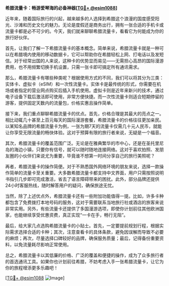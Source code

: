 **希腊流量卡：畅游爱琴海的必备神器[[TG💪+ @esim1088](https://t.me/s/esim1088)]**

近年来，随着国际旅行的兴起，越来越多的人选择到希腊这个浪漫的国度感受阳光、沙滩和历史文化的魅力。无论是度假还是商务出行，拥有一张合适的手机卡或流量卡都是必不可少的。今天，我们就来聊聊希腊流量卡，看看它为何能成为你的旅行好伙伴。

首先，让我们了解一下希腊流量卡的基本概念。简单来说，希腊流量卡就是一种可以在希腊境内使用的移动数据卡，它可以帮助你在希腊轻松上网、打电话以及发短信。对于经常出国的人来说，这种卡的优势显而易见——无需担心高昂的国际漫游费用，也不用频繁切换手机设置，只需一张卡即可搞定所有通讯需求。

那么，希腊流量卡有哪些种类呢？根据使用方式的不同，我们可以将其分为三类：实体卡、虚拟卡（eSIM）和一次性流量卡。实体卡是最传统的形式，你需要在机场或者指定的营业网点购买后插入手机使用。虚拟卡则是近年来新兴的技术，通过电子设备下载后激活即可使用，非常方便快捷。而一次性流量卡则适合短期停留的游客，提供固定天数内的流量包，价格实惠且操作简单。

接下来，我们重点聊聊希腊流量卡的优点。首先，价格合理是其最大的亮点之一。相比动辄几十甚至上百元每天的国际漫游套餐，希腊流量卡的价格往往更加亲民。以某知名品牌的希腊流量卡为例，一张为期7天的流量卡仅需几十元人民币，就能让你享受无限流量的畅快体验。这对于预算有限的旅行者来说，无疑是一个福音。

其次，希腊流量卡的覆盖范围广泛。无论是在雅典繁华的市中心，还是在圣托里尼岛的海边小镇，只要你有信号，就可以随时随地连接网络。这对于喜欢拍照、发朋友圈的小伙伴们来说尤为重要，毕竟谁不想第一时间分享自己的旅行美照呢？

再者，希腊流量卡的操作简便。对于不熟悉国外网络环境的朋友来说，选择一款操作简单的流量卡至关重要。大多数希腊流量卡都支持中文界面，用户只需按照说明书指引几步即可完成激活，省去了语言障碍带来的困扰。此外，部分品牌还提供24小时客服热线，随时解答用户的疑问，确保旅途无忧。

当然，除了上述优点外，希腊流量卡还有一些附加功能值得一提。比如，许多卡种都包含了免费拨打本地号码的服务，这对于需要联系当地旅行社或酒店的旅客来说非常实用。另外，有些流量卡还提供了多国漫游选项，即使你计划前往其他欧洲国家，也能继续享受优惠资费，真正实现“一卡在手，畅行无阻”。

最后，给大家几点选购希腊流量卡的小贴士。首先，一定要提前规划行程，根据实际需求选择合适的卡种；其次，注意查看卡的具体条款，避免因误解而导致不必要的麻烦；再次，尽量选择口碑较好的品牌，确保服务质量；最后，记得备份重要资料，以免流量耗尽影响正常使用。

总之，希腊流量卡以其低廉的价格、广泛的覆盖和便捷的操作，成为了众多旅行者的首选通讯工具。如果你也计划前往希腊，不妨考虑入手一张希腊流量卡，让它为你的旅程增添更多乐趣吧！

[[TG💪+ @esim1088](https://t.me/s/esim1088) ![Image](https://i.postimg.cc/4NQfJmqS/Snipaste-2025-05-13-00-14-12.png)]